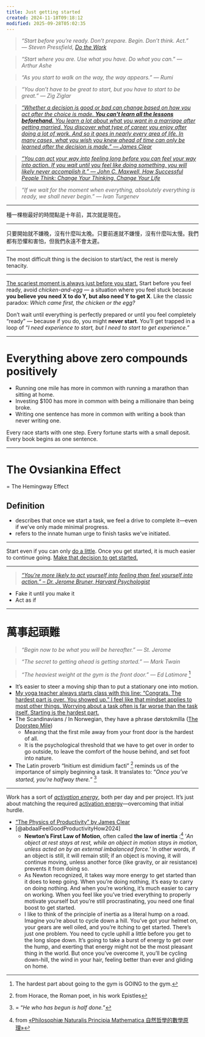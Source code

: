 ```yaml
---
title: Just getting started
created: 2024-11-18T09:18:12
modified: 2025-09-28T05:02:35
---
```


> _“Start before you’re ready. Don’t prepare. Begin. Don’t think. Act.” ― Steven Pressfield, [Do the Work](https://www.goodreads.com/work/quotes/15554094)_

> _“Start where you are. Use what you have. Do what you can.” — Arthur Ashe_

> _“As you start to walk on the way, the way appears.” — Rumi_

> _“You don’t have to be great to start, but you have to start to be great.” — Zig Ziglar_

> _[“Whether a decision is good or bad can change based on how you act after the choice is made. **You can't learn all the lessons beforehand.** You learn a lot about what you want in a marriage after getting married. You discover what type of career you enjoy after doing a lot of work. And so it goes in nearly every area of life. In many cases, what you wish you knew ahead of time can only be learned after the decision is made.” — James Clear](https://jamesclear.com/3-2-1/february-13-2025)_

> _[“You can act your way into feeling long before you can feel your way into action. If you wait until you feel like doing something, you will likely never accomplish it.” ― John C. Maxwell, How Successful People Think: Change Your Thinking, Change Your Life](https://www.goodreads.com/quotes/1158022-you-can-act-your-way-into-feeling-long-before-you)_

> _“If we wait for the moment when everything, absolutely everything is ready, we shall never begin.” — Ivan Turgenev_

---

種一棵樹最好的時間點是十年前，其次就是現在。

---

只要開始就不嫌晚，沒有什麼叫太晚。只要前進就不嫌慢，沒有什麼叫太慢。我們都有恐懼和害怕，但我們永遠不會太遲。

---

The most difficult thing is the decision to start/act, the rest is merely tenacity.

---

[The scariest moment is always just before you start.](https://www.goodreads.com/work/quotes/150292-on-writing) Start before you feel ready, avoid _chicken-and-egg_ — a situation where you feel stuck because **you believe you need X to do Y, but also need Y to get X**. Like the classic paradox: _Which came first, the chicken or the egg?_

Don’t wait until everything is perfectly prepared or until you feel completely “ready” — because if you do, you might **never start**. You’ll get trapped in a loop of “_I need experience to start, but I need to start to get experience._”

---

# Everything above zero compounds positively

* Running one mile has more in common with running a marathon than sitting at home.
* Investing $100 has more in common with being a millionaire than being broke.
* Writing one sentence has more in common with writing a book than never writing one.

Every race starts with one step. Every fortune starts with a small deposit. Every book begins as one sentence.

---

# The Ovsiankina Effect

= The Hemingway Effect

## Definition

* describes that once we start a task, we feel a drive to complete it—even if we’ve only made minimal progress.
* refers to the innate human urge to finish tasks we’ve initiated.

---

Start even if you can only [do a little](Always%20start%20small.md). Once you get started, it is much easier to continue going. [Make that decision to get started.](https://youtu.be/TQMbvJNRpLE)

---

> _[“You’re more likely to act yourself into feeling than feel yourself into action.” – Dr. Jerome Bruner, Harvard Psychologist](https://www.goodreads.com/quotes/11683801-you-more-likely-act-yourself-into-feeling-than-feel-yourself)_

* Fake it until you make it
* Act as if

---

# 萬事起頭難

> _“Begin now to be what you will be hereafter.” — St. Jerome_

> _“The secret to getting ahead is getting started.” — Mark Twain_

> _“The heaviest weight at the gym is the front door.” — Ed Latimore_ [^1]

* It’s easier to steer a moving ship than to put a stationary one into motion.
* [My yoga teacher always starts class with this line: “Congrats. The hardest part is over. You showed up.” I feel like that mindset applies to most other things. Worrying about a task often is far worse than the task itself. Starting is the hardest part.](https://mariandrew.substack.com/p/100-things-i-know)
* The Scandinavians / In Norwegian, they have a phrase dørstokmilla ([The Doorstep Mile](https://sketchplanations.com/the-doorstep-mile))
	* Meaning that the first mile away from your front door is the hardest of all.
	* It is the psychological threshold that we have to get over in order to go outside, to leave the comfort of the house behind, and set foot into nature.
* The Latin proverb “Initium est dimidium facti” [^2] reminds us of the importance of simply beginning a task. It translates to: “_Once you’ve started, you’re halfway there._” [^3]

---

Work has a sort of _[activation energy](why-is-it-so-hard-to-just-do-the-work.md)_, both per day and per project. It’s just about matching the required [activation energy](why-is-it-so-hard-to-just-do-the-work.md)—overcoming that initial hurdle.

* [“The Physics of Productivity” by James Clear](https://jamesclear.com/physics-productivity)
* [@abdaalFeelGoodProductivityHow2024]
	* **Newton’s First Law of Motion**, often called **the law of inertia** :[^4] ‘_An object at rest stays at rest, while an object in motion stays in motion, unless acted on by an external imbalanced force._’ In other words, if an object is still, it will remain still; if an object is moving, it will continue moving, unless another force (like gravity, or air resistance) prevents it from doing so.
	* As Newton recognized, it takes way more energy to get started than it does to keep going. When you’re doing nothing, it’s easy to carry on doing nothing. And when you’re working, it’s much easier to carry on working. When you feel like you’ve tried everything to properly motivate yourself but you’re still procrastinating, you need one final boost to get started.
	* I like to think of the principle of inertia as a literal hump on a road. Imagine you’re about to cycle down a hill. You’ve got your helmet on, your gears are well oiled, and you’re itching to get started. There’s just one problem. You need to cycle uphill a little before you get to the long slope down. It’s going to take a burst of energy to get over the hump, and exerting that energy might not be the most pleasant thing in the world. But once you’ve overcome it, you’ll be cycling down-hill, the wind in your hair, feeling better than ever and gliding on home.

[^1]: The hardest part about going to the gym is GOING to the gym.
[^2]: from Horace, the Roman poet, in his work Epistles
[^3]: = “_He who has begun is half done._”
[^4]: from [«Philosophiæ Naturalis Principia Mathematica 自然哲學的數學原理»](https://en.wikipedia.org/wiki/Philosophi%C3%A6_Naturalis_Principia_Mathematica)
